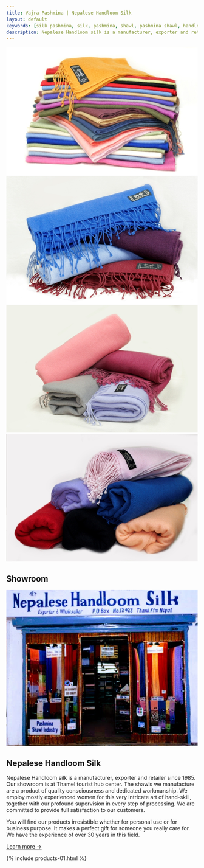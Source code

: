 ```yaml
---
title: Vajra Pashmina | Nepalese Handloom Silk 
layout: default
keywords: [silk pashmina, silk, pashmina, shawl, pashmina shawl, handloom, baby pashmina, 100 cashmere, nepal cashmere, pure pashmina, soft raw silk, thamel, kathmandu, nepal, showroom, quality, hand made pashmina, special gift, gift, Mountain goat, stole, wrap, blanket, tie, poncho, silk shirt, print pashmina, embriodery pashmina, cashmere sweaters, tuladhar, export, trade, kathmandu, nepal, nepalese, nepalese handloom silk, tuladhar export trade]
description: Nepalese Handloom silk is a manufacturer, exporter and retailer of Genuine Handmade Pashmina and Soft Raw Silk fabrics since 1985. Our showroom is at Thamel tourist hub center in Kathmandu, Nepal. 
---
```


<div class="nomargin masonry-thumbs grid-4" data-lightbox="gallery">
    <a href="images/site/1.jpg" data-lightbox="gallery-item"><img class="image_fade" src="images/site/1.jpg" alt="Gallery Thumb 1"></a>
    <a href="images/site/2.jpg" data-lightbox="gallery-item"><img class="image_fade" src="images/site/2.jpg" alt="Gallery Thumb 2"></a>
    <a href="images/site/3.jpg" data-lightbox="gallery-item"><img class="image_fade" src="images/site/3.jpg" alt="Gallery Thumb 3"></a>
    <a href="images/site/4.jpg" data-lightbox="gallery-item"><img class="image_fade" src="images/site/4.jpg" alt="Gallery Thumb 4"></a>
</div>
<div class="clear"></div>
<div class="line"></div>

<div class="heading-block center">
  <h2>Showroom</h2>
</div>

<div class="container clearfix">

  <div class="col_two_fifth topmargin nobottommargin" style="min-height: 250px;">
    <img data-animate="fadeIn" class=" fadeIn animated" src="images/showroom.jpg" alt="Nepalese Handloom Silk Showroom in Thamel">
  </div>

  <div class="col_three_fifth nobottommargin col_last">

  <div class="fancy-title title-dotted-border ">
    <h2><span>Nepalese Handloom Silk</span></h2>
  </div>
    

  <p>Nepalese Handloom silk is a manufacturer, exporter and retailer since 1985. Our showroom is at Thamel tourist hub center. The shawls we manufacture are a product of quality consciousness and dedicated workmanship. We employ mostly experienced women for this very intricate art of hand-skill, together with our profound supervision in every step of processing. We are committed to provide full satisfaction to our customers.</p>

  <p>You will find our products irresistible whether for personal use or for business purpose. It makes a perfect gift for someone you really care for. We have the experience of over 30 years in this field.</p>

  <a href="/showroom">Learn more →</a>

  </div>

  <div class="clear"></div><div class="line"></div>

  

</div>


{% include products-01.html %}

<!-- * Manufacturer & Exporter of Silk, Pashmina Shawl, Stole, Scarf etc.
* Member of Handicraft Association of Nepal -->


<script type="application/ld+json">
{
  "@context": "http://schema.org",
  "@type": "Organization",
  "url": "http://www.tetrade.com.np",
  "name": "Tuladhar Export Trade",
  "contactPoint": {
    "@type": "ContactPoint",
    "telephone": "+977-9851020571",
    "contactType": "Showroom"
  }
}
</script>